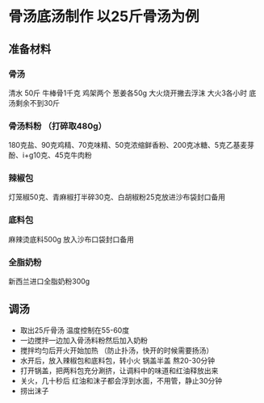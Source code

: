 
# 骨汤底汤制作 以25斤骨汤为例
## 准备材料
### 骨汤
清水 50斤 牛棒骨1千克 鸡架两个 葱姜各50g 大火烧开撇去浮沫 大火3各小时 底汤剩余不到30斤
### 骨汤料粉 （打碎取480g）
180克盐、90克鸡精、70克味精、50克浓缩鲜香粉、200克冰糖、5克乙基麦芽酚、i+g10克、45克牛肉粉
### 辣椒包
灯笼椒50克、青麻椒打半碎30克、白胡椒粉25克放进沙布袋封口备用
### 底料包 
麻辣烫底料500g 放入沙布口袋封口备用
### 全脂奶粉
新西兰进口全脂奶粉300g

## 调汤
* 取出25斤骨汤 温度控制在55-60度
* 一边搅拌一边加入骨汤料粉然后加入奶粉
* 搅拌均匀后开火开始加热 （防止扑汤，快开的时候需要扬汤）
* 水开后，放入辣椒包和底料包，转小火 锅盖半盖 熬20-30分钟
* 打开锅盖，把两料包充分涮挤，让调料中的味道和红油释放出来
* 关火，几十秒后 红油和沫子都会浮到水面，不用管，静止30分钟
* 捞出沫子